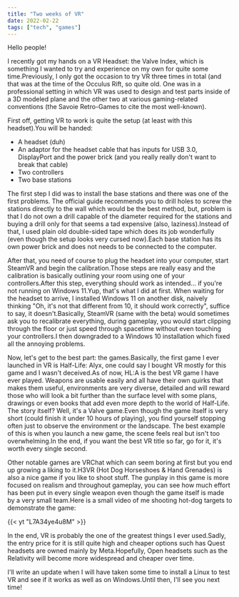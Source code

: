 ```yaml
---
title: "Two weeks of VR"
date: 2022-02-22
tags: ["tech", "games"]
---
```


Hello people!

I recently got my hands on a VR Headset: the Valve Index, which is something I wanted to try and experience on my own for quite some time.Previously, I only got the occasion to try VR three times in total (and that was at the time of the Occulus Rift, so quite old. One was in a professional setting in which VR was used to design and test parts inside of a 3D modeled plane and the other two at various gaming-related conventions (the Savoie Retro-Games to cite the most well-known).

First off, getting VR to work is quite the setup (at least with this headset).You will be handed:

 - A headset (duh)
 - An adaptor for the headset cable that has inputs for USB 3.0, DisplayPort and the power brick (and you really really don't want to break that cable)
 - Two controllers
 - Two base stations

The first step I did was to install the base stations and there was one of the first problems. The official guide recommends you to drill holes to screw the stations directly to the wall which would be the best method, but, problem is that I do not own a drill capable of the diameter required for the stations and buying a drill only for that seems a tad expensive (also, laziness).Instead of that, I used plain old double-sided tape which does its job wonderfully (even though the setup looks very cursed now).Each base station has its own power brick and does not needs to be connected to the computer.

After that, you need of course to plug the headset into your computer, start SteamVR and begin the calibration.Those steps are really easy and the calibration is basically outlining your room using one of your controllers.After this step, everything should work as intended... if you're not running on Windows 11.Yup, that's what I did at first. When waiting for the headset to arrive, I installed Windows 11 on another disk, naively thinking "Oh, it's not that different from 10, it should work correctly", suffice to say, it doesn't.Basically, SteamVR (same with the beta) would sometimes ask you to recalibrate everything, during gameplay, you would start clipping through the floor or just speed through spacetime without even touching your controllers.I then downgraded to a Windows 10 installation which fixed all the annoying problems.

Now, let's get to the best part: the games.Basically, the first game I ever launched in VR is Half-Life: Alyx, one could say I bought VR mostly for this game and I wasn't deceived.As of now, HL:A is the best VR game I have ever played. Weapons are usable easily and all have their own quirks that makes them useful, environments are very diverse, detailed and will reward those who will look a bit further than the surface level with some plans, drawings or even books that add even more depth to the world of Half-Life. The story itself? Well, it's a Valve game.Even though the game itself is very short (could finish it under 10 hours of playing), you find yourself stopping often just to observe the environment or the landscape. The best example of this is when you launch a new game, the scene feels real but isn't too overwhelming.In the end, if you want the best VR title so far, go for it, it's worth every single second.

Other notable games are VRChat which can seem boring at first but you end up growing a liking to it.H3VR (Hot Dog Horseshoes & Hand Grenades) is also a nice game if you like to shoot stuff. The gunplay in this game is more focused on realism and throughout gameplay, you can see how much effort has been put in every single weapon even though the game itself is made by a very small team.Here is a small video of me shooting hot-dog targets to demonstrate the game:

{{< yt "L7A34ye4u8M" >}}

In the end, VR is probably the one of the greatest things I ever used.Sadly, the entry price for it is still quite high and cheaper options such has Quest headsets are owned mainly by Meta.Hopefully, Open headsets such as the Relativity will become more widespread and cheaper over time.

I'll write an update when I will have taken some time to install a Linux to test VR and see if it works as well as on Windows.Until then, I'll see you next time!
